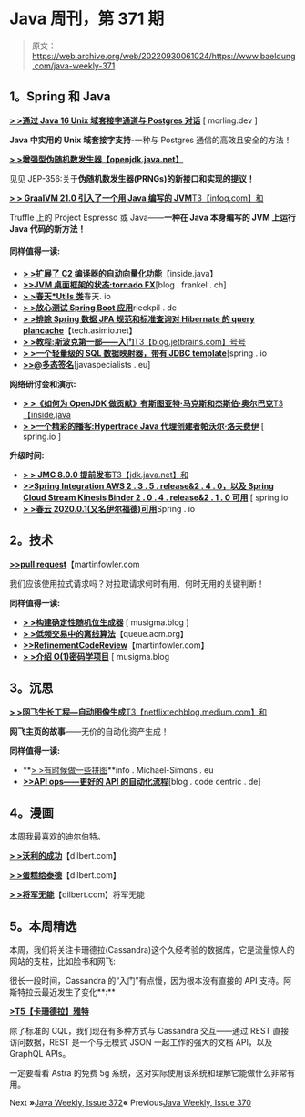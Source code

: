 # Java 周刊，第 371 期

> 原文：<https://web.archive.org/web/20220930061024/https://www.baeldung.com/java-weekly-371>

## **1。Spring 和 Java**

[**> >通过 Java 16 Unix 域套接字通道与 Postgres 对话**](https://web.archive.org/web/20220523150712/https://www.morling.dev/blog/talking-to-postgres-through-java-16-unix-domain-socket-channels/) [ morling.dev ]

**Java 中实用的 Unix 域套接字支持**-一种与 Postgres 通信的高效且安全的方法！

[**> >增强型伪随机数发生器【openjdk.java.net】**](https://web.archive.org/web/20220523150712/https://openjdk.java.net/jeps/356)

见见 JEP-356:关于**伪随机数发生器(PRNGs)的新接口和实现的提议！**

[**> > GraalVM 21.0 引入了一个用 Java 编写的 JVM**T3【infoq.com】和](https://web.archive.org/web/20220523150712/https://www.infoq.com/news/2021/01/graalvm-21-jvm-java/)

Truffle 上的 Project Espresso 或 Java——**一种在 Java 本身编写的 JVM 上运行 Java 代码的新方法！**

#### **同样值得一读:**

*   [**> >扩展了 C2 编译器的自动向量化功能**](https://web.archive.org/web/20220523150712/https://inside.java/2021/01/27/extending-c2-autovectorization-capabilities/)【inside.java】
*   [**>>JVM 桌面框架的状态:tornado FX**](https://web.archive.org/web/20220523150712/https://blog.frankel.ch/state-jvm-desktop-frameworks/4/)[blog . frankel . ch]
*   [**> >春天*Utils 类**](https://web.archive.org/web/20220523150712/https://spring.io/blog/2021/01/27/ymnnalft-the-spring-utils-classes)春天. io
*   [**> >放心测试 Spring Boot 应用**](https://web.archive.org/web/20220523150712/https://rieckpil.de/testing-spring-boot-applications-with-rest-assured/)rieckpil . de
*   [**> >排除 Spring 数据 JPA 规范和标准查询对 Hibernate 的 query plancache**](https://web.archive.org/web/20220523150712/https://tech.asimio.net/2021/01/27/Troubleshooting-Spring-Data-JPA-Specification-and-Criteria-queries-impact-on-Hibernate-QueryPlanCache.html)【tech.asimio.net】
*   [**> >教程:斯波克第一部——入门**T3【blog.jetbrains.com】号号](https://web.archive.org/web/20220523150712/https://blog.jetbrains.com/idea/2021/01/tutorial-spock-part-1-getting-started/)
*   [**> >一个轻量级的 SQL 数据映射器，带有 JDBC template**](https://web.archive.org/web/20220523150712/https://spring.io/blog/2021/02/01/ymnnalft-a-lightweight-sql-data-mapper-with-the-jdbctemplate)[spring . io
*   [**>>@多态签名**](https://web.archive.org/web/20220523150712/https://www.javaspecialists.eu/archive/Issue287-PolymorphicSignature.html)[javaspecialists . eu]

**网络研讨会和演示:**

*   [**> >《如何为 OpenJDK 做贡献》有斯图亚特·马克斯和杰斯伯·奥尔巴克**T3【inside.java](https://web.archive.org/web/20220523150712/https://inside.java/2021/01/29/podcast-011/)
*   [**> >一个精彩的播客:Hypertrace Java 代理创建者帕沃尔·洛夫费伊**](https://web.archive.org/web/20220523150712/https://spring.io/blog/2021/01/28/a-bootiful-podcast-appdynamics-pavol-loffay) [ spring.io ]

**升级时间:**

*   [**> > JMC 8.0.0 提前发布**T3【jdk.java.net】和](https://web.archive.org/web/20220523150712/https://jdk.java.net/jmc/8/)
*   [**>>Spring Integration AWS 2 . 3 . 5 . release&2 . 4 . 0，以及 Spring Cloud Stream Kinesis Binder 2 . 0 . 4 . release&2 . 1 . 0 可用**](https://web.archive.org/web/20220523150712/https://spring.io/blog/2021/02/01/spring-integration-aws-2-3-5-release-2-4-0-and-spring-cloud-stream-kinesis-binder-2-0-4-release-2-1-0-available) [ spring.io
*   [**> >春云 2020.0.1(又名伊尔福德)可用**](https://web.archive.org/web/20220523150712/https://spring.io/blog/2021/01/28/spring-cloud-2020-0-1-aka-ilford-is-available)Spring . io

## **2。技术**

[**>>pull request**](https://web.archive.org/web/20220523150712/https://martinfowler.com/bliki/PullRequest.html)【martinfowler.com

我们应该使用拉式请求吗？对拉取请求何时有用、何时无用的关键判断！

**同样值得一读:**

*   [**> >构建确定性随机位生成器**](https://web.archive.org/web/20220523150712/https://musigma.blog/2021/01/30/drbg.html) [ musigma.blog ]
*   [**> >低频交易中的离线算法**](https://web.archive.org/web/20220523150712/https://queue.acm.org/detail.cfm?id=3448307)【queue.acm.org】
*   [**>>RefinementCodeReview**](https://web.archive.org/web/20220523150712/https://martinfowler.com/bliki/RefinementCodeReview.html)【martinfowler.com】
*   [**> >介绍 O(1)密码学项目**](https://web.archive.org/web/20220523150712/https://musigma.blog/2021/01/28/o1c.html) [ musigma.blog

## **3。沉思**

[**> >网飞生长工程—自动图像生成**T3【netflixtechblog.medium.com】和](https://web.archive.org/web/20220523150712/https://netflixtechblog.medium.com/growth-engineering-at-netflix-automated-imagery-generation-5a105fd51569)

**网飞主页的故事**——无价的自动化资产生成！

**同样值得一读:**

*   **[> >有时候做一些拼图](https://web.archive.org/web/20220523150712/https://info.michael-simons.eu/2021/02/03/do-some-puzzles-sometimes/)**info . Michael-Simons . eu
*   [**>>API ops——更好的 API 的自动化流程**](https://web.archive.org/web/20220523150712/https://blog.codecentric.de/en/2021/01/apiops-automated-processes-for-even-better-apis/)[blog . code centric . de]

## **4。漫画**

本周我最喜欢的迪尔伯特。

**[> >沃利的成功](https://web.archive.org/web/20220523150712/https://dilbert.com/strip/2021-02-04)**【dilbert.com】

**[> >蛋糕给泰德](https://web.archive.org/web/20220523150712/https://dilbert.com/strip/2021-02-03)**【dilbert.com】

**[> >将军无能](https://web.archive.org/web/20220523150712/https://dilbert.com/strip/2021-02-02)**【dilbert.com】将军无能

## **5。本周精选**

本周，我们将关注卡珊德拉(Cassandra)这个久经考验的数据库，它是流量惊人的网站的支柱，比如脸书和网飞:

很长一段时间，Cassandra 的“入门”有点慢，因为根本没有直接的 API 支持。阿斯特拉云最近发生了变化**:**

**[>T5【卡珊德拉】雅特](/web/20220523150712/https://www.baeldung.com/datastax)**

除了标准的 CQL，我们现在有多种方式与 Cassandra 交互——通过 REST 直接访问数据，REST 是一个与无模式 JSON 一起工作的强大的文档 API，以及 GraphQL APIs。

一定要看看 Astra 的免费 5g 系统，这对实际使用该系统和理解它能做什么非常有用。

Next **»**[Java Weekly, Issue 372](/web/20220523150712/https://www.baeldung.com/java-weekly-372)**«** Previous[Java Weekly, Issue 370](/web/20220523150712/https://www.baeldung.com/java-weekly-370)